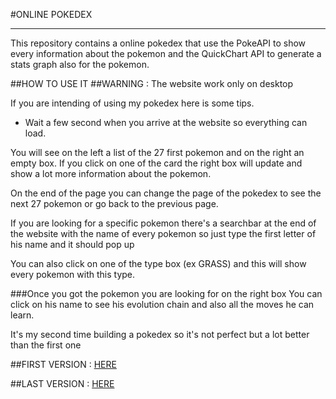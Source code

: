 #ONLINE POKEDEX
***

This repository contains a online pokedex that use the PokeAPI to show every information about the pokemon and
the QuickChart API to generate a stats graph also for the pokemon. 

##HOW TO USE IT
##WARNING : The website work only on desktop

If you are intending of using my pokedex here is some tips. 

* Wait a few second when you arrive at the website so everything can load. 

You will see on the left a list of the 27 first pokemon and on the right an empty box. 
If you click on one of the card the right box will update and show a lot more information about the pokemon.

On the end of the page you can change the page of the pokedex to see the next 27 pokemon or go back to the previous page.

If you are looking for a specific pokemon there's a searchbar at the end of the website with the name of every pokemon so just type the first letter of his name and it should pop up

You can also click on one of the type box (ex GRASS) and this will show every pokemon with this type.

###Once you got the pokemon you are looking for on the right box 
You can click on his name to see his evolution chain and also all the moves he can learn.

It's my second time building a pokedex so it's not perfect but a lot better than the first one

##FIRST VERSION : [HERE](https://pokev1.elyes-voisin.tk/)

##LAST VERSION : [HERE](https://pokedex.elyes-voisin.tk/)

